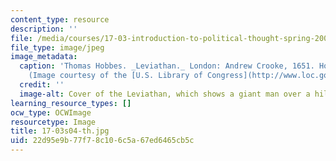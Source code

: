 ```yaml
---
content_type: resource
description: ''
file: /media/courses/17-03-introduction-to-political-thought-spring-2004/22d95e9b77f78c106c5a67ed6465cb5c_17-03s04-th.jpg
file_type: image/jpeg
image_metadata:
  caption: 'Thomas Hobbes. _Leviathan._ London: Andrew Crooke, 1651. Holmes Collection.
    (Image courtesy of the [U.S. Library of Congress](http://www.loc.gov/).)'
  credit: ''
  image-alt: Cover of the Leviathan, which shows a giant man over a hill.
learning_resource_types: []
ocw_type: OCWImage
resourcetype: Image
title: 17-03s04-th.jpg
uid: 22d95e9b-77f7-8c10-6c5a-67ed6465cb5c
---
```

